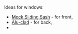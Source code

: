 Ideas for windows:

- [Mock Sliding Sash](https://www.greenbuildingstore.co.uk/products/mock-sliding-sash/) - for front,
- [Alu-clad](https://www.greenbuildingstore.co.uk/alu-clad/#prettyPhoto) - for back,
- 